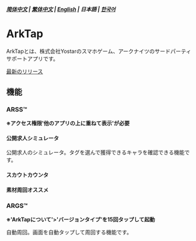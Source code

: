 ##### [简体中文](README.md) | [繁体中文](README_TW.md) | [English](README_EN.md) | 日本語 | [한국어](README_KR.md)
# ArkTap
ArkTapとは、株式会社Yostarのスマホゲーム、アークナイツのサードパーティサポートアプリです。

[最新のリリース](https://github.com/IcebemAst/ArknightsTap/releases/latest)

## 機能

### ARSS™
**※アクセス権限'他のアプリの上に重ねて表示'が必要**
#### 公開求人シミュレータ
公開求人のシミュレータ。タグを選んで獲得できるキャラを確認できる機能です。
#### スカウトカウンタ

#### 素材周回オススメ

### ARGS™
**※'ArkTapについて'>'バージョンタイプ'を15回タップして起動**

自動周回。画面を自動タップして周回する機能です。
